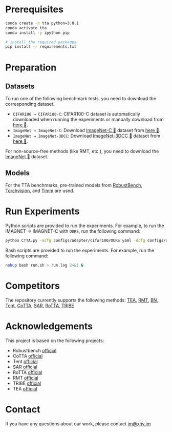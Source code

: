 # Prerequisites
```bash
conda create -n tta python=3.8.1
conda activate tta
conda install -y ipython pip

# install the required packages
pip install -r requirements.txt 
```
# Preparation

## Datasets
To run one of the following benchmark tests, you need to download the corresponding dataset.
  - `CIFAR100 → CIFAR100-C`: CIFAR100-C dataset is automatically downloaded when running the experiments or manually download from [here 🔗](https://zenodo.org/record/3555552#.ZDES-XZBxhE).
  - `ImageNet → ImageNet-C`: Download [ImageNet-C 🔗](https://github.com/hendrycks/robustness) dataset from [here 🔗](https://zenodo.org/record/2235448#.Yj2RO_co_mF).
  - `ImageNet → ImageNet-3DCC`: Download [ImageNet-3DCC 🔗](https://github.com/hendrycks/robustness) dataset from [here 🔗](https://github.com/EPFL-VILAB/3DCommonCorruptions?tab=readme-ov-file#3dcc-data).

For non-source-free methods (like RMT, etc.), you need to download the [ImageNet 🔗](https://www.image-net.org/download.php) dataset.

## Models

For the TTA benchmarks, pre-trained models from [RobustBench](https://github.com/RobustBench/robustbench), [Torchvision](https://pytorch.org/vision/0.14/models.html), and [Timm](https://huggingface.co/timm) are used.

# Run Experiments

Python scripts are provided to run the experiments. For example, to run the IMAGNET → IMAGNET-C with `OURS`, run the following command:
```bash
python CTTA.py -acfg configs/adapter/cifar100/OURS.yaml -dcfg configs/dataset/cifar100.yaml -ocfg configs/order/cifar100/0.yaml SEED 0
```

Bash scripts are provided to run the experiments. For example, run the following command:
```bash
nohup bash run.sh > run.log 2>&1 &
```

# Competitors
The repository currently supports the following methods: [TEA](https://openaccess.thecvf.com/content/CVPR2024/papers/Yuan_TEA_Test-time_Energy_Adaptation_CVPR_2024_paper.pdf), [RMT](https://arxiv.org/abs/2211.13081), [BN](https://arxiv.org/pdf/1603.04779.pdf), [Tent](https://openreview.net/pdf?id=uXl3bZLkr3c), [CoTTA](https://arxiv.org/abs/2203.13591), [SAR](https://openreview.net/pdf?id=g2YraF75Tj), [RoTTA](https://openaccess.thecvf.com/content/CVPR2023/papers/Yuan_Robust_Test-Time_Adaptation_in_Dynamic_Scenarios_CVPR_2023_paper.pdf), [TRIBE](https://ojs.aaai.org/index.php/AAAI/article/view/29435)

# Acknowledgements
This project is based on the following projects:
+ Robustbench [official](https://github.com/RobustBench/robustbench)
+ CoTTA [official](https://github.com/qinenergy/cotta)
+ Tent [official](https://github.com/DequanWang/tent)
+ SAR [official](https://github.com/mr-eggplant/SAR)
+ RoTTA [official](https://github.com/BIT-DA/RoTTA)
+ RMT [official](https://github.com/mariodoebler/test-time-adaptation)
+ TRIBE [official](https://github.com/Gorilla-Lab-SCUT/TRIBE/)
+ TEA [official](https://github.com/yuanyige/tea)

# Contact
If you have any questions about our work, please contact <a href="mailto:im@xhy.im">im@xhy.im</a>
